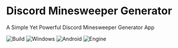 # Discord Minesweeper Generator
A Simple Yet Powerful Discord Minesweeper Generator App

![Build](https://img.shields.io/badge/build-passing-success) ![Windows](https://img.shields.io/badge/target-windows-informational) ![Android](https://img.shields.io/badge/target-android-informational) ![Engine](https://img.shields.io/badge/GM%20Studio-v1.4.9999-informational) 